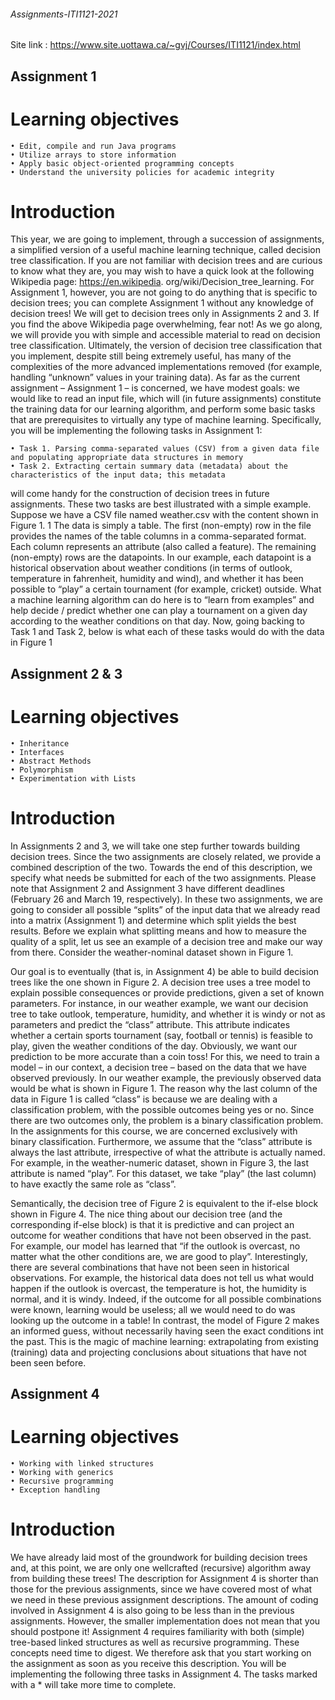 ###### Assignments-ITI1121-2021

Site link : https://www.site.uottawa.ca/~gvj/Courses/ITI1121/index.html

## Assignment 1

# Learning objectives
```
• Edit, compile and run Java programs
• Utilize arrays to store information
• Apply basic object-oriented programming concepts
• Understand the university policies for academic integrity
```
# Introduction

This year, we are going to implement, through a succession of assignments, a simplified version of a useful machine learning technique, called decision tree classification. If
you are not familiar with decision trees and are curious to know what they are, you may wish to have a quick look at the following Wikipedia page: https://en.wikipedia.
org/wiki/Decision_tree_learning. For Assignment 1, however, you are not going to do anything that is specific to decision trees; you can complete Assignment 1 without any knowledge of decision trees! We will get to decision trees only in Assignments 2 and 3. If you find the above Wikipedia page overwhelming, fear not! As we go along, we will provide you with simple and accessible material to read on decision tree classification. Ultimately, the version of decision tree classification that you implement, despite still being extremely useful, has many of the complexities of the more advanced implementations removed (for example, handling “unknown” values in your training data). As far as the current assignment – Assignment 1 – is concerned, we have modest goals: we would like to read an input file, which will (in future assignments) constitute the training data for our learning algorithm, and perform some basic tasks that are prerequisites to virtually any type of machine learning. Specifically, you will be implementing the following tasks in Assignment 1:
```
• Task 1. Parsing comma-separated values (CSV) from a given data file and populating appropriate data structures in memory
• Task 2. Extracting certain summary data (metadata) about the characteristics of the input data; this metadata
```
will come handy for the construction of decision trees in future assignments. These two tasks are best illustrated with a simple example. Suppose we have a CSV file named weather.csv with the content shown in Figure 1. 1 The data is simply a table. The first (non-empty) row in the file provides the names of the table columns in a comma-separated format. Each column represents an attribute (also called a feature). The remaining (non-empty) rows are the datapoints. In our example, each datapoint is a historical observation about weather conditions (in terms of outlook, temperature in fahrenheit, humidity and wind), and whether it has been possible to “play” a certain tournament (for example, cricket) outside. What a machine learning algorithm can do here is to “learn from examples” and help decide / predict whether one can play a tournament on a given day according to the weather conditions on that day. Now, going backing to Task 1 and Task 2, below is what each of these tasks would do with the data in Figure 1

## Assignment 2 & 3

# Learning objectives
```
• Inheritance
• Interfaces
• Abstract Methods
• Polymorphism
• Experimentation with Lists
```
# Introduction

In Assignments 2 and 3, we will take one step further towards building decision trees. Since the two assignments are closely related, we provide a combined description of the two. Towards the end of this description, we specify what needs be submitted for each of the two assignments. Please note that Assignment 2 and Assignment 3 have
different deadlines (February 26 and March 19, respectively). In these two assignments, we are going to consider all possible “splits” of the input data that we already read into a matrix (Assignment 1) and determine which split yields the best results. Before we explain what splitting means and how to measure the quality of a split, let us see an example of a decision tree and make our way from there. Consider the weather-nominal dataset shown in Figure 1. 

Our goal is to eventually (that is, in Assignment 4) be able to build decision trees like the one shown in Figure 2. A decision tree uses a tree model to explain possible consequences or provide predictions, given a set of known parameters. For instance, in our weather example, we want our decision tree to take outlook, temperature, humidity, and whether it is windy or not as parameters and predict the “class” attribute. This attribute indicates whether a certain sports tournament (say, football or tennis) is feasible to play, given the weather conditions of the day. Obviously, we want our prediction to be more accurate than a coin toss! For this, we need to train a model – in our context, a decision tree – based on the data that we have observed previously. In our weather example, the previously observed data would be what is shown in Figure 1. The reason why the last column of the data in Figure 1 is called “class” is because we are dealing with a classification problem, with the possible outcomes being yes or no. Since there are two outcomes only, the problem is a binary classification problem. In the assignments for this course, we are concerned exclusively with binary classification. Furthermore, we assume that the “class” attribute is always the last attribute, irrespective of what the attribute is actually named. For example, in the weather-numeric dataset, shown in Figure 3, the last attribute is named “play”. For this dataset, we take “play” (the last column) to have exactly the same role as “class”.

Semantically, the decision tree of Figure 2 is equivalent to the if-else block shown in Figure 4. The nice thing about our decision tree (and the corresponding if-else block) is that it is predictive and can project an outcome for weather conditions that have not been observed in the past. For example, our model has learned that “if the outlook is overcast, no matter what the other conditions are, we are good to play”. Interestingly, there are several combinations that have not been seen in historical observations. For example, the historical data does not tell us what would happen if the outlook is overcast, the temperature is hot, the humidity is normal, and it is windy. Indeed, if the outcome for all possible combinations were known, learning would be useless; all we would need to do was looking up the outcome in a table! In contrast, the model of Figure 2 makes an informed guess, without necessarily having seen the exact conditions int the past. This is the magic of machine learning: extrapolating from existing (training) data and projecting conclusions about situations that have not been seen before.

## Assignment 4

# Learning objectives
```
• Working with linked structures
• Working with generics
• Recursive programming
• Exception handling
```
# Introduction

We have already laid most of the groundwork for building decision trees and, at this point, we are only one wellcrafted (recursive) algorithm away from building these trees! The description for Assignment 4 is shorter than those for the previous assignments, since we have covered most of what we need in these previous assignment descriptions. The amount of coding involved in Assignment 4 is also going to be less than in the previous assignments. However, the smaller implementation does not mean that you should postpone it! Assignment 4 requires familiarity with both (simple) tree-based linked structures as well as recursive programming. These concepts need time to digest. We therefore ask that you start working on the assignment as soon as you receive this description. You will be implementing the following three tasks in Assignment 4. The tasks marked with a * will take more time to complete.
